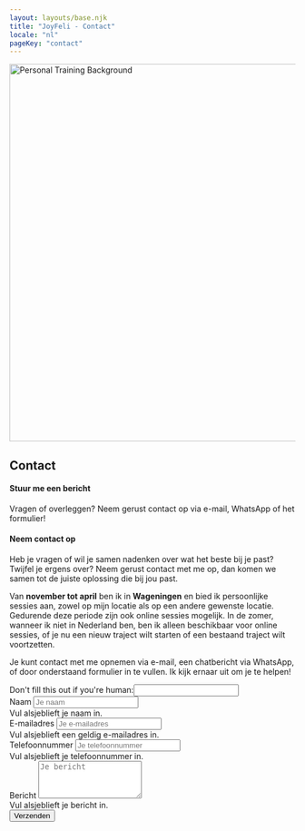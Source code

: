 ```yaml
---
layout: layouts/base.njk
title: "JoyFeli - Contact"
locale: "nl"
pageKey: "contact"
---
```


<!-- Hero Section -->
<section class="hero-section overflow-hidden">
  <div class="container position-relative">
    <div class="row">
      <div class="col-12 position-relative m-0 p-0">
        <!-- Background image container -->
        <div class="bg-image-container animate-slide-in-right">
          <picture class="bg-image">
            <!-- Mobile: cut-off version -->
            <source media="(max-width: 575px)" srcset="/img/soca.webp" type="image/webp">
            <source media="(max-width: 575px)" srcset="/img/soca.jpg" type="image/jpeg">
            <!-- Desktop: full image -->
            <source srcset="/img/Cezsoca.webp" type="image/webp">
            <source srcset="/img/Cezsoca.jpg" type="image/jpeg">
            <img class="bg-image-img" src="/img/Cezsoca.jpg" alt="Personal Training Background" width="1320" height="665" loading="eager" fetchpriority="high">
          </picture>
        </div>
        <!-- Text overlay -->
        <div class="text-overlay contact-text animate-slide-in-left bg-white bg-opacity-75 p-4 p-xxl-5">
          <h1 class="separator text-uppercase">
            <span class="d-block mb-2">
              <span><strong>Contact</strong></span>
            </span>
          </h1>
            <h4>
              <span class="d-block mb-3 fst-italic">
                Stuur me een bericht
              </span>
            </h4>
          <p>
            Vragen of overleggen? Neem gerust contact op via e-mail, WhatsApp of het formulier!
          </p>
        </div>
      </div>
    </div>
  </div>
</section>
<!-- End Hero Section -->
<div class="sun-divider">
  <span class="sun"></span>
</div>
<section class="contact-section py-5">
  <div class="container">
    <div class="row">
      <div class="col-lg-6">
        <h4 class="mb-5 separator">Neem contact op</h4>
        <p>
          Heb je vragen of wil je samen nadenken over wat het beste bij je past? Twijfel je ergens over? Neem gerust contact met me op, dan komen we samen tot de juiste oplossing die bij jou past.
        </p>
        <p>
          Van <strong>november tot april</strong> ben ik in <strong>Wageningen</strong> en bied ik persoonlijke sessies aan, zowel op mijn locatie als op een andere gewenste locatie. Gedurende deze periode zijn ook online sessies mogelijk. In de zomer, wanneer ik niet in Nederland ben, ben ik alleen beschikbaar voor online sessies, of je nu een nieuw traject wilt starten of een bestaand traject wilt voortzetten.
        </p>
        <p>
          Je kunt contact met me opnemen via e-mail, een chatbericht via WhatsApp, of door onderstaand formulier in te vullen. Ik kijk ernaar uit om je te helpen!
        </p>
      </div>
      <div class="col-lg-6 my-5 ps-lg-5">
        <form 
          method="POST"
          data-netlify="true"
          netlify-honeypot="bot-field"
          name="contact-form" class="needs-validation"
          novalidate
        >
          <input type="hidden" name="form-name" value="contact-form" />
          <div class="visually-hidden">
            <label>
              Don't fill this out if you're human:<input name="bot-field">
            </label>
          </div>
          <div class="mb-3">
            <label for="name" class="form-label">Naam</label>
            <input type="text" class="form-control" id="name" name="name" placeholder="Je naam" required>
            <div class="invalid-feedback">Vul alsjeblieft je naam in.</div>
          </div>
          <div class="mb-3">
            <label for="email" class="form-label">E-mailadres</label>
            <input type="email" class="form-control" id="email" name="email" placeholder="Je e-mailadres" required>
            <div class="invalid-feedback">Vul alsjeblieft een geldig e-mailadres in.</div>
          </div>
          <div class="mb-3">
            <label for="phone" class="form-label">Telefoonnummer</label>
            <input type="tel" class="form-control" id="phone" name="phone" placeholder="Je telefoonnummer">
            <div class="invalid-feedback">Vul alsjeblieft je telefoonnummer in.</div>
          </div>
          <div class="mb-3">
            <label for="message" class="form-label">Bericht</label>
            <textarea class="form-control" id="message" name="message" rows="4" placeholder="Je bericht" required></textarea>
            <div class="invalid-feedback">Vul alsjeblieft je bericht in.</div>
          </div>
          <div class="text-center">
            <button type="submit" class="btn custom-btn" aria-label="Verzenden">Verzenden</button>
          </div>
          <div id="form-message" class="text-center mt-3 p-3 rounded"></div>
        </form>
      </div>
    </div>
  </div>
</section>